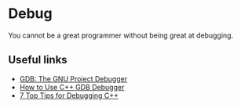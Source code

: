 # Debug

You cannot be a great programmer without being great at debugging.

## Useful links

- [GDB: The GNU Project Debugger](https://www.gnu.org/software/gdb/)
- [How to Use C++ GDB Debugger](https://www.bitdegree.org/learn/gdb-debugger)
- [7 Top Tips for Debugging C++](https://blog.jetbrains.com/clion/2021/06/7-top-tips-for-debugging-cpp/)

